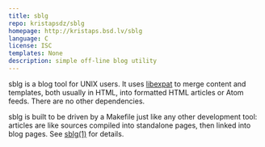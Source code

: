 ```yaml
---
title: sblg
repo: kristapsdz/sblg
homepage: http://kristaps.bsd.lv/sblg
language: C
license: ISC
templates: None
description: simple off-line blog utility
---
```


sblg is a blog tool for UNIX users. 
It uses [libexpat](http://expat.sourceforge.net/) to merge content and
templates, both usually in HTML, into formatted HTML articles or Atom
feeds.
There are no other dependencies.

sblg is built to be driven by a Makefile just like any other development
tool: articles are like sources compiled into standalone pages, then
linked into blog pages.
See [sblg(1)](http://kristaps.bsd.lv/sblg/sblg.1.html) for details.
